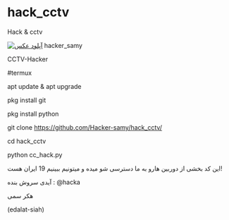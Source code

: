# hack_cctv
Hack &amp; cctv

<a href="https://uupload.ir/" target="_blank"><img src="https://s8.uupload.ir/files/inshot_۲۰۲۳۰۴۲۷_۱۵۵۴۱۹۹۰۵_zdw6.jpg" border="0" alt="آپلود عکس" /></a>
hacker_samy

CCTV-Hacker

#termux

apt update & apt upgrade

pkg install git

pkg install python

git clone https://github.com/Hacker-samy/hack_cctv/

cd hack_cctv

python cc_hack.py


این کد بخشی از دوربین هارو به ما دسترسی شو میده و میتونیم ببینیم
19 ایران هست!

آیدی سروش بنده : @hacka

هکر سمی


(edalat-siah)
